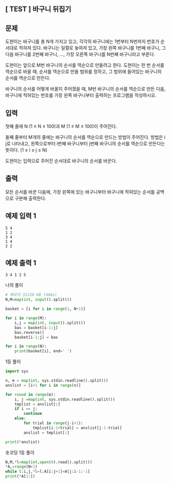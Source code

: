 ## [ TEST ] 바구니 뒤집기

## 문제

도현이는 바구니를 총 N개 가지고 있고, 각각의 바구니에는 1번부터 N번까지 번호가 순서대로 적혀져 있다. 바구니는 일렬로 놓여져 있고, 가장 왼쪽 바구니를 1번째 바구니, 그 다음 바구니를 2번째 바구니, ..., 가장 오른쪽 바구니를 N번째 바구니라고 부른다.

도현이는 앞으로 M번 바구니의 순서를 역순으로 만들려고 한다. 도현이는 한 번 순서를 역순으로 바꿀 때, 순서를 역순으로 만들 범위를 정하고, 그 범위에 들어있는 바구니의 순서를 역순으로 만든다.

바구니의 순서를 어떻게 바꿀지 주어졌을 때, M번 바구니의 순서를 역순으로 만든 다음, 바구니에 적혀있는 번호를 가장 왼쪽 바구니부터 출력하는 프로그램을 작성하시오.

## 입력

첫째 줄에 N (1 ≤ N ≤ 100)과 M (1 ≤ M ≤ 100)이 주어진다.

둘째 줄부터 M개의 줄에는 바구니의 순서를 역순으로 만드는 방법이 주어진다. 방법은 i j로 나타내고, 왼쪽으로부터 i번째 바구니부터 j번째 바구니의 순서를 역순으로 만든다는 뜻이다. (1 ≤ i ≤ j ≤ N)

도현이는 입력으로 주어진 순서대로 바구니의 순서를 바꾼다.

## 출력

모든 순서를 바꾼 다음에, 가장 왼쪽에 있는 바구니부터 바구니에 적혀있는 순서를 공백으로 구분해 출력한다.

## 예제 입력 1

```
5 4
1 2
3 4
1 4
2 2

```

## 예제 출력 1

```
3 4 1 2 5
```

나의 풀이

```python
# 메모리 31120 KB (44ms)
N,M=map(int, input().split())

basket = [i for i in range(1, N+1)]

for i in range(M):
    i,j = map(int, input().split())
    bas = basket[i-1:j]
    bas.reverse()
    basket[i-1:j] = bas

for i in range(N):
    print(basket[i], end=' ')
```

1등 풀이

```python
import sys

n, m = map(int, sys.stdin.readline().split())
anslist = [i+1 for i in range(n)]

for round in range(m):
    i, j =map(int, sys.stdin.readline().split())
    tmplist = anslist[:]
    if i == j:
        continue
    else:
        for trial in range(j-i+1):
            tmplist[i-1+trial] = anslist[j-1-trial]
        anslist = tmplist[:]

print(*anslist)
```

숏코딩 1등 풀이

```python
N,M,*l=map(int,open(0).read().split())
*A,=range(N+1)
while l:i,j,*l=l;A[i:j+1]=A[j:i-1:-1]
print(*A[1:])
```